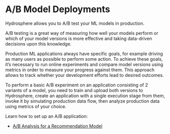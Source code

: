 # A/B Model Deployments

Hydrosphere allows you to A/B test your ML models in production.

A/B testing is a great way of measuring how well your models perform or which of your model versions is more effective and taking data-driven decisions upon this knowledge.

Production ML applications always have specific goals, for example driving as many users as possible to perform some action. To achieve these goals, it’s necessary to run online experiments and compare model versions using metrics in order to measure your progress against them. This approach allows to track whether your development efforts lead to desired outcomes.

To perform a basic A/B experiment on an application consisting of 2 variants of a model, you need to train and upload both versions to Hydrosphere, create an application with a single execution stage from them, invoke it by simulating production data flow, then analyze production data using metrics of your choice.

Learn how to set up an A/B application:

* [A/B Analysis for a Recommendation Model](https://docs.hydrosphere.io/tutorials/a-b-analysis-for-a-recommendation-model)

